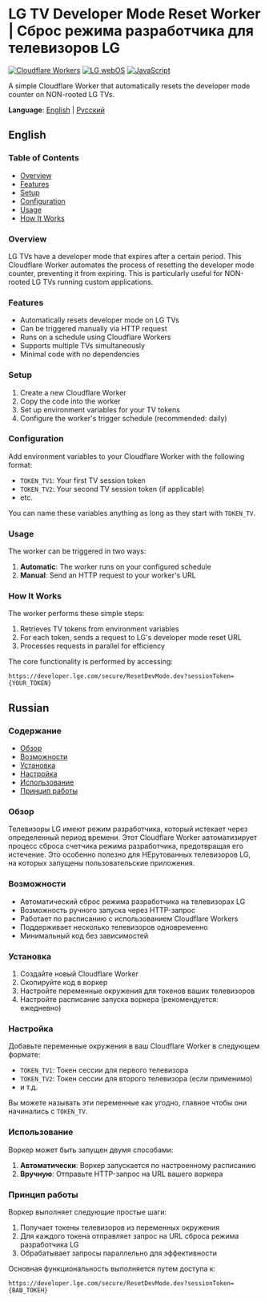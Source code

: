 # LG TV Developer Mode Reset Worker | Сброс режима разработчика для телевизоров LG

[![Cloudflare Workers](https://img.shields.io/badge/Cloudflare-Workers-F38020?logo=cloudflare&logoColor=white)](https://workers.cloudflare.com/)
[![LG webOS](https://img.shields.io/badge/LG-webOS-A50034?logo=lg&logoColor=white)](https://webostv.developer.lge.com/)
[![JavaScript](https://img.shields.io/badge/JavaScript-ES6-F7DF1E?logo=javascript&logoColor=black)](https://developer.mozilla.org/en-US/docs/Web/JavaScript)

A simple Cloudflare Worker that automatically resets the developer mode counter on NON-rooted LG TVs.

**Language**: [English](#english) | [Русский](#russian)

## English

### Table of Contents

- [Overview](#overview)
- [Features](#features)
- [Setup](#setup)
- [Configuration](#configuration)
- [Usage](#usage)
- [How It Works](#how-it-works)

### Overview

LG TVs have a developer mode that expires after a certain period. This Cloudflare Worker automates the process of resetting the developer mode counter, preventing it from expiring. This is particularly useful for NON-rooted LG TVs running custom applications.

### Features

- Automatically resets developer mode on LG TVs
- Can be triggered manually via HTTP request
- Runs on a schedule using Cloudflare Workers
- Supports multiple TVs simultaneously
- Minimal code with no dependencies

### Setup

1. Create a new Cloudflare Worker
2. Copy the code into the worker
3. Set up environment variables for your TV tokens
4. Configure the worker's trigger schedule (recommended: daily)

### Configuration

Add environment variables to your Cloudflare Worker with the following format:

- `TOKEN_TV1`: Your first TV session token
- `TOKEN_TV2`: Your second TV session token (if applicable)
- etc.

You can name these variables anything as long as they start with `TOKEN_TV`.

### Usage

The worker can be triggered in two ways:

1. **Automatic**: The worker runs on your configured schedule
2. **Manual**: Send an HTTP request to your worker's URL

### How It Works

The worker performs these simple steps:

1. Retrieves TV tokens from environment variables
2. For each token, sends a request to LG's developer mode reset URL
3. Processes requests in parallel for efficiency

The core functionality is performed by accessing:
```
https://developer.lge.com/secure/ResetDevMode.dev?sessionToken={YOUR_TOKEN}
```

## Russian

### Содержание

- [Обзор](#обзор)
- [Возможности](#возможности)
- [Установка](#установка)
- [Настройка](#настройка)
- [Использование](#использование)
- [Принцип работы](#принцип-работы)

### Обзор

Телевизоры LG имеют режим разработчика, который истекает через определенный период времени. Этот Cloudflare Worker автоматизирует процесс сброса счетчика режима разработчика, предотвращая его истечение. Это особенно полезно для НЕрутованных телевизоров LG, на которых запущены пользовательские приложения.

### Возможности

- Автоматический сброс режима разработчика на телевизорах LG
- Возможность ручного запуска через HTTP-запрос
- Работает по расписанию с использованием Cloudflare Workers
- Поддерживает несколько телевизоров одновременно
- Минимальный код без зависимостей

### Установка

1. Создайте новый Cloudflare Worker
2. Скопируйте код в воркер
3. Настройте переменные окружения для токенов ваших телевизоров
4. Настройте расписание запуска воркера (рекомендуется: ежедневно)

### Настройка

Добавьте переменные окружения в ваш Cloudflare Worker в следующем формате:

- `TOKEN_TV1`: Токен сессии для первого телевизора
- `TOKEN_TV2`: Токен сессии для второго телевизора (если применимо)
- и т.д.

Вы можете называть эти переменные как угодно, главное чтобы они начинались с `TOKEN_TV`.

### Использование

Воркер может быть запущен двумя способами:

1. **Автоматически**: Воркер запускается по настроенному расписанию
2. **Вручную**: Отправьте HTTP-запрос на URL вашего воркера

### Принцип работы

Воркер выполняет следующие простые шаги:

1. Получает токены телевизоров из переменных окружения
2. Для каждого токена отправляет запрос на URL сброса режима разработчика LG
3. Обрабатывает запросы параллельно для эффективности

Основная функциональность выполняется путем доступа к:
```
https://developer.lge.com/secure/ResetDevMode.dev?sessionToken={ВАШ_ТОКЕН}
```
